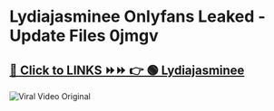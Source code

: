 
 # Lydiajasminee Onlyfans Leaked - Update Files 0jmgv

## <h2><a href="https://clipsfans.com/Lydiajasminee&ref=git">🔗 Click to LINKS ⏩⏩ 👉 🟢 Lydiajasminee </a></h2>

<a href="https://clipsfans.com/Lydiajasminee&ref=git" rel="nofollow" data-target="animated-image.originalLink"><img src="https://i.ibb.co.com/xMMVF88/686577567.gif" alt="Viral Video Original" style="max-width: 100%; display: inline-block;" data-target="animated-image.originalImage"></a>

